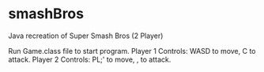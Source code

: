 # smashBros
Java recreation of Super Smash Bros (2 Player)

Run Game.class file to start program.
Player 1 Controls: WASD to move, C to attack.
Player 2 Controls: PL;' to move, , to attack.
